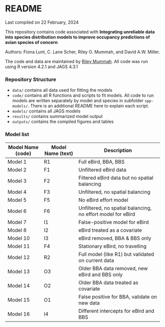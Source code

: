 README
================
Last compiled on 22 February, 2024

<!-- README.md is generated from README.RMD; knit at end -->

This repository contains code associated with **Integrating unreliable
data into species distribution models to improve occupancy predictions
of avian species of concern**

Authors: Fiona Lunt, C. Lane Scher, Riley O. Mummah, and David A.W.
Miller.

The code and data are maintained by [Riley
Mummah](mailto:%20rmummah@usgs.gov). All code was run using R version
4.2.1 and JAGS 4.3.1

### Repository Structure

- `data/` contains all data used for fitting the models
- `code/` contains all R functions and scripts to fit models. All code
  to run models are written separately by model and species in subfolder
  `spp-models/`. There is an additional README here to explain each
  script.
- `models/` contains all JAGS models
- `results/` contains summarized model output
- `outputs/` contains the compiled figures and tables

### Model list

| Model Name (code) | Model Name (text) | Description                                                 |
|-------------------|-------------------|-------------------------------------------------------------|
| Model 1           | R1                | Full eBird, BBA, BBS                                        |
| Model 2           | F1                | Unfiltered eBird data                                       |
| Model 3           | F2                | Filtered eBird data but no spatial balancing                |
| Model 4           | F3                | Unfiltered, no spatial balancing                            |
| Model 5           | F5                | No eBird effort model                                       |
| Model 6           | F6                | Unfiltered, no spatial balancing, no effort model for eBird |
| Model 7           | I1                | False-positive model for eBird                              |
| Model 8           | I2                | eBird treated as a covariate                                |
| Model 10          | I3                | eBird removed, BBA & BBS only                               |
| Model 11          | F4                | Stationary eBird, no travelling                             |
| Model 12          | R2                | Full model (like R1) but validated on current data          |
| Model 13          | O3                | Older BBA data removed, new eBird and BBS only              |
| Model 14          | O2                | Older BBA data treated as covariate                         |
| Model 15          | O1                | False positive for BBA, validate on new data                |
| Model 16          | I4                | Different intercepts for eBird and BBS                      |

